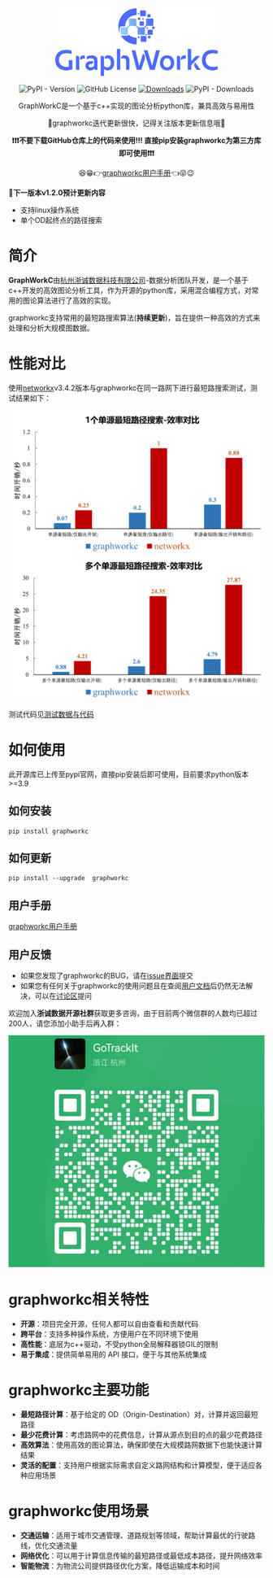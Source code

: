 
<div align="center">
<a href="https://gotrackit.readthedocs.io/en/latest/">
    <img src="docs/_static/logo.svg"  width="320" alt="GoTrackIt"/>
</a>
</div>


<div align=center>

![PyPI - Version](https://img.shields.io/pypi/v/graphworkc)
![GitHub License](https://img.shields.io/github/license/ZheChengData/graphworkc)
[![Downloads](https://static.pepy.tech/badge/graphworkc)](https://pepy.tech/project/graphworkc)
![PyPI - Downloads](https://img.shields.io/pypi/dm/graphworkc)


GraphWorkC是一个基于c++实现的图论分析python库，兼具高效与易用性

🔑graphworkc迭代更新很快，记得关注版本更新信息哦🔑

**❗❗❗不要下载GitHub仓库上的代码来使用!!!  直接pip安装graphworkc为第三方库即可使用❗❗❗**

😆😁👉[graphworkc用户手册](https://zhechengdata.github.io/graphworkc/)👈😝😉

</div>



**💬下一版本v1.2.0预计更新内容**

- 支持linux操作系统
- 单个OD起终点的路径搜索

# 简介

**GraphWorkC**由[杭州浙诚数据科技有限公司](https://www.zhechengdata.com/)-数据分析团队开发，是一个基于c++开发的高效图论分析工具，作为开源的python库，采用混合编程方式，对常用的图论算法进行了高效的实现。

graphworkc支持常用的最短路搜索算法(**持续更新**)，旨在提供一种高效的方式来处理和分析大规模图数据。


# 性能对比

使用[networkx](https://github.com/networkx/networkx)v3.4.2版本与graphworkc在同一路网下进行最短路搜索测试，测试结果如下：

<div align="center">
<img src="./docs/img/test_with_nx/single_single.png" />
</div>

<div align="center">
<img src="./docs/img/test_with_nx/multi_single.png" />
</div>

测试代码见[测试数据与代码](https://github.com/ZheChengData/graphworkc/tree/main/test)


# 如何使用

此开源库已上传至pypi官网，直接pip安装后即可使用，目前要求python版本>=3.9

## 如何安装
```
pip install graphworkc
```

## 如何更新
```
pip install --upgrade  graphworkc
```

## 用户手册

[graphworkc用户手册](https://zhechengdata.github.io/graphworkc/)


## 用户反馈

- 如果您发现了graphworkc的BUG，请在[issue界面](https://github.com/ZheChengData/graphworkc/issues)提交
- 如果您有任何关于graphworkc的使用问题且在查阅[用户文档](https://zhechengdata.github.io/graphworkc/)后仍然无法解决，可以在[讨论区](https://github.com/ZheChengData/graphworkc/discussions)提问

欢迎加入**浙诚数据开源社群**获取更多咨询，由于目前两个微信群的人数均已超过200人，请您添加小助手后再入群：
<div align="center">
<img src="./docs/img/tk.jpg" />
</div>


# graphworkc相关特性

- **开源**：项目完全开源，任何人都可以自由查看和贡献代码
- **跨平台**：支持多种操作系统，方便用户在不同环境下使用
- **高性能**：底层为c++驱动，不受python全局解释器锁GIL的限制
- **易于集成**：提供简单易用的 API 接口，便于与其他系统集成


# graphworkc主要功能

- **最短路径计算**：基于给定的 OD（Origin-Destination）对，计算并返回最短路径
- **最少花费计算**：考虑路网中的花费信息，计算从源点到目的点的最少花费路径
- **高效算法**：使用高效的图论算法，确保即使在大规模路网数据下也能快速计算结果
- **灵活的配置**：支持用户根据实际需求自定义路网结构和计算模型，便于适应各种应用场景

# graphworkc使用场景

- **交通运输**：适用于城市交通管理、道路规划等领域，帮助计算最优的行驶路线，优化交通流量
- **网络优化**：可以用于计算信息传输的最短路径或最低成本路径，提升网络效率
- **智能物流**：为物流公司提供路径优化方案，降低运输成本和时间





